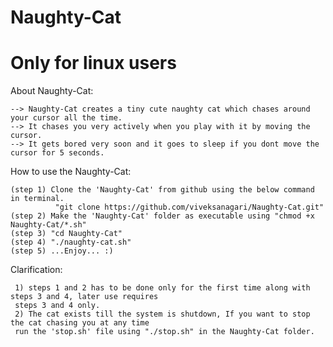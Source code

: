 # Naughty-Cat

# Only for linux users

About Naughty-Cat:

    --> Naughty-Cat creates a tiny cute naughty cat which chases around your cursor all the time.
    --> It chases you very actively when you play with it by moving the cursor.
    --> It gets bored very soon and it goes to sleep if you dont move the cursor for 5 seconds.

How to use the Naughty-Cat:

    (step 1) Clone the 'Naughty-Cat' from github using the below command in terminal.
              "git clone https://github.com/viveksanagari/Naughty-Cat.git"
    (step 2) Make the 'Naughty-Cat' folder as executable using "chmod +x Naughty-Cat/*.sh"
    (step 3) "cd Naughty-Cat"
    (step 4) "./naughty-cat.sh"
    (step 5) ...Enjoy... :)

Clarification:

     1) steps 1 and 2 has to be done only for the first time along with steps 3 and 4, later use requires
     steps 3 and 4 only.
     2) The cat exists till the system is shutdown, If you want to stop the cat chasing you at any time
     run the 'stop.sh' file using "./stop.sh" in the Naughty-Cat folder.
